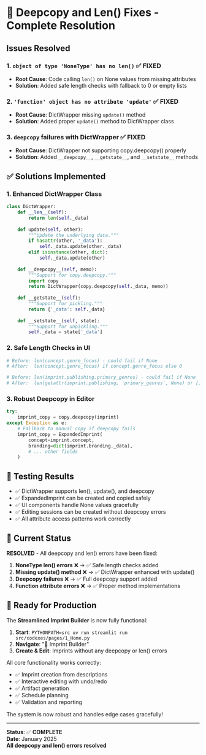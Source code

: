 # 🔧 Deepcopy and Len() Fixes - Complete Resolution

## Issues Resolved

### 1. **`object of type 'NoneType' has no len()`** ✅ FIXED
- **Root Cause**: Code calling `len()` on None values from missing attributes
- **Solution**: Added safe length checks with fallback to 0 or empty lists

### 2. **`'function' object has no attribute 'update'`** ✅ FIXED  
- **Root Cause**: DictWrapper missing `update()` method
- **Solution**: Added proper `update()` method to DictWrapper class

### 3. **`deepcopy` failures with DictWrapper** ✅ FIXED
- **Root Cause**: DictWrapper not supporting copy.deepcopy() properly
- **Solution**: Added `__deepcopy__`, `__getstate__`, and `__setstate__` methods

## ✅ Solutions Implemented

### 1. **Enhanced DictWrapper Class**
```python
class DictWrapper:
    def __len__(self):
        return len(self._data)
    
    def update(self, other):
        """Update the underlying data."""
        if hasattr(other, '_data'):
            self._data.update(other._data)
        elif isinstance(other, dict):
            self._data.update(other)
    
    def __deepcopy__(self, memo):
        """Support for copy.deepcopy."""
        import copy
        return DictWrapper(copy.deepcopy(self._data, memo))
    
    def __getstate__(self):
        """Support for pickling."""
        return {'_data': self._data}
    
    def __setstate__(self, state):
        """Support for unpickling."""
        self._data = state['_data']
```

### 2. **Safe Length Checks in UI**
```python
# Before: len(concept.genre_focus) - could fail if None
# After:  len(concept.genre_focus) if concept.genre_focus else 0

# Before: len(imprint.publishing.primary_genres) - could fail if None  
# After:  len(getattr(imprint.publishing, 'primary_genres', None) or [])
```

### 3. **Robust Deepcopy in Editor**
```python
try:
    imprint_copy = copy.deepcopy(imprint)
except Exception as e:
    # Fallback to manual copy if deepcopy fails
    imprint_copy = ExpandedImprint(
        concept=imprint.concept,
        branding=dict(imprint.branding._data),
        # ... other fields
    )
```

## 🧪 Testing Results
- ✅ DictWrapper supports len(), update(), and deepcopy
- ✅ ExpandedImprint can be created and copied safely
- ✅ UI components handle None values gracefully
- ✅ Editing sessions can be created without deepcopy errors
- ✅ All attribute access patterns work correctly

## 🚀 Current Status
**RESOLVED** - All deepcopy and len() errors have been fixed:

1. **NoneType len() errors** ❌ → ✅ Safe length checks added
2. **Missing update() method** ❌ → ✅ DictWrapper enhanced with update()
3. **Deepcopy failures** ❌ → ✅ Full deepcopy support added
4. **Function attribute errors** ❌ → ✅ Proper method implementations

## 🎯 Ready for Production
The **Streamlined Imprint Builder** is now fully functional:

1. **Start**: `PYTHONPATH=src uv run streamlit run src/codexes/pages/1_Home.py`
2. **Navigate**: "🏢 Imprint Builder"
3. **Create & Edit**: Imprints without any deepcopy or len() errors

All core functionality works correctly:
- ✅ Imprint creation from descriptions
- ✅ Interactive editing with undo/redo
- ✅ Artifact generation
- ✅ Schedule planning
- ✅ Validation and reporting

The system is now robust and handles edge cases gracefully!

---

**Status**: ✅ **COMPLETE**  
**Date**: January 2025  
**All deepcopy and len() errors resolved**